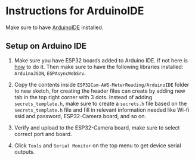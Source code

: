 # Instructions for ArduinoIDE
Make sure to have [ArduinoIDE](https://www.arduino.cc/en/software) installed.

## Setup on Arduino IDE
1. Make sure you have ESP32 boards added to Arduino IDE. If not here is [how](https://docs.espressif.com/projects/arduino-esp32/en/latest/installing.html) to do it. Then make sure to have the following libraries installed: `ArduinoJSON`, `ESPAsyncWebSrv`.

2. Copy the contents inside `ESP32Cam-AWS-MeterReading/ArduinoIDE` folder to new sketch, for creating the header files can create by adding new tab in the top right corner with 3 dots. Instead of adding `secrets_template.h`, make sure to create a `secrets.h` file based on the `secrets_template.h` file and fill in relevant information needed like Wi-fi ssid and password, ESP32-Camera board, and so on.

3. Verify and upload to the ESP32-Camera board, make sure to select correct port and board.

4. Click `Tools` and `Serial Monitor` on the top menu to get device serial outputs.